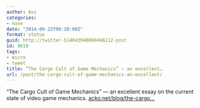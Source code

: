 ```yaml
---
author: Avi
categories:
- none
date: "2014-09-22T09:30:00Z"
format: status
guid: http://twitter-514043940069466112-post
id: 9619
tags:
- micro
- tweet
title: “The Cargo Cult of Game Mechanics” — an excellent…
url: /post/the-cargo-cult-of-game-mechanics-an-excellent/
---
```

“The Cargo Cult of Game Mechanics” — an excellent essay on the current state of video game mechanics. [acko.net/blog/the-cargo…](http://acko.net/blog/the-cargo-cult-of-game-mechanics/)